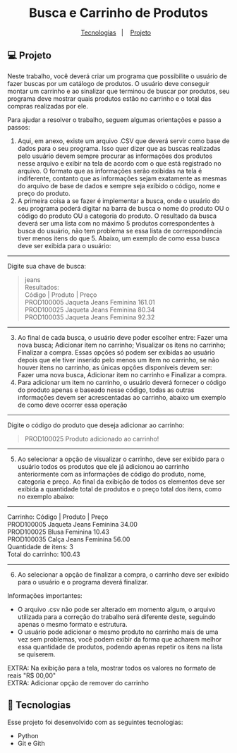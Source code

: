   <h1 align="center"> Busca e Carrinho de Produtos </h1>
  
  
  <p align="center">
    <a href="#-tecnologias">Tecnologias</a>&nbsp;&nbsp;&nbsp;|&nbsp;&nbsp;&nbsp;
    <a href="#-projeto">Projeto</a>&nbsp;&nbsp;&nbsp;
  
  
  ## 💻 Projeto

  Neste trabalho, você deverá criar um programa que possibilite o usuário de fazer buscas por um catálogo de produtos. O usuário deve conseguir montar um carrinho e ao sinalizar que terminou de buscar por produtos, seu programa deve mostrar quais produtos estão no carrinho e o total das compras realizadas por ele.

Para ajudar a resolver o trabalho, seguem algumas orientações e passo a passos:

1. Aqui, em anexo, existe um arquivo .CSV que deverá servir como base de dados para o seu programa. Isso quer dizer que as buscas realizadas pelo usuário devem sempre procurar as informações dos produtos nesse arquivo e exibir na tela de acordo com o que está registrado no arquivo. O formato que as informações serão exibidas na tela é indiferente, contanto que as informações sejam exatamente as mesmas do arquivo de base de dados e sempre seja exibido o código, nome e preço do produto.
2. A primeira coisa a se fazer é implementar a busca, onde o usuário do seu programa poderá digitar na barra de busca o nome do produto OU o código do produto OU a categoria do produto. O resultado da busca deverá ser uma lista com no máximo 5 produtos correspondentes à busca do usuário, não tem problema se essa lista de correspondência tiver menos itens do que 5. Abaixo, um exemplo de como essa busca deve ser exibida para o usuário:
------------------------------------------------
Digite sua chave de busca: <br>
> jeans <br>
Resultados: <br>
Código | Produto | Preço <br>
PROD100005   Jaqueta Jeans Feminina   161.01 <br>
PROD100025   Jaqueta Jeans Feminina   80.34 <br>
PROD100035   Jaqueta Jeans Feminina   92.32
--------------------------------------------------
3. Ao final de cada busca, o usuário deve poder escolher entre: Fazer uma nova busca; Adicionar item no carrinho; Visualizar os itens no carrinho; Finalizar a compra. Essas opções só podem ser exibidas ao usuário depois que ele tiver inserido pelo menos um item no carrinho, se não houver itens no carrinho, as únicas opções disponíveis devem ser: Fazer uma nova busca, Adicionar item no carrinho e Finalizar a compra.
4. Para adicionar um item no carrinho, o usuário deverá fornecer o código do produto apenas e baseado nesse código, todas as outras informações devem ser acrescentadas ao carrinho, abaixo um exemplo de como deve ocorrer essa operação
-------------------------------------------------
Digite o código do produto que deseja adicionar ao carrinho:
> PROD100025
Produto adicionado ao carrinho!
-------------------------------------------------
5. Ao selecionar a opção de visualizar o carrinho, deve ser exibido para o usuário todos os produtos que ele já adicionou ao carrinho anteriormente com as informações de código do produto, nome, categoria e preço. Ao final da exibição de todos os elementos deve ser exibida a quantidade total de produtos e o preço total dos itens, como no exemplo abaixo:
--------------------------------------------------------------
Carrinho:
Código | Produto | Preço  <br>
PROD100005   Jaqueta Jeans Feminina   34.00  <br>
PROD100025   Blusa Feminina   10.43  <br>
PROD100035   Calça Jeans Feminina   56.00  <br>
Quantidade de itens: 3  <br>
Total do carrinho: 100.43  <br>

--------------------------------------------------------------

6. Ao selecionar a opção de finalizar a compra, o carrinho deve ser exibido para o usuário e o programa deverá finalizar.

Informações importantes:
- O arquivo .csv não pode ser alterado em momento algum, o arquivo utilizada para a correção do trabalho será diferente deste, seguindo apenas o mesmo formato e estrutura.
- O usuário pode adicionar o mesmo produto no carrinho mais de uma vez sem problemas, você podem exibir da forma que acharem melhor essa quantidade de produtos, podendo apenas repetir os itens na lista se quiserem.

EXTRA: Na exibição para a tela, mostrar todos os valores no formato de reais "R$ 00,00"<br>
EXTRA: Adicionar opção de remover do carrinho
  
  ## 🚀 Tecnologias
  
  Esse projeto foi desenvolvido com as seguintes tecnologias:
  
  - Python 
  - Git e Gith
